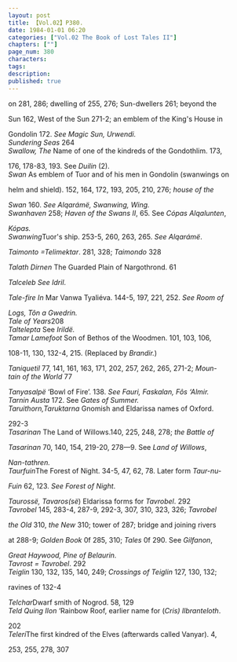 ```yaml
---
layout: post
title: 【Vol.02】P380.
date: 1984-01-01 06:20
categories: ["Vol.02 The Book of Lost Tales II"]
chapters: [""]
page_num: 380
characters: 
tags: 
description: 
published: true
---
```


<p style="text-indent: 0;">
on 281, 286; dwelling of 255, 276; Sun-dwellers 261; beyond the
</p>

Sun 162, West of the Sun 271-2; an emblem of the King's House in

Gondolin 172. <I>See Magic Sun, Urwendi.<BR>Sundering Seas</I> 264<BR><I>Swallow, The</I> Name of one of the kindreds of the Gondothlim. 173,

176, 178-83, 193. See <I>Duilin</I> (2).<BR><I>Swan</I> As emblem of Tuor and of his men in Gondolin (swanwings on

helm and shield). 152, 164, 172, 193, 205, 210, 276; <I>house of the</I>

<I>Swan</I> 160. <I>See Alqarámë, Swanwing, Wing.<BR>Swanhaven</I> 258; <I>Haven of the Swans II</I>, 65. See <I>Cópas Alqalunten</I>,

<I>Kópas.<BR>Swanwing</I>Tuor's ship. 253-5, 260, 263, 265. <I>See Alqarámë</I>.

<I>Taimonto =Telimektar</I>. 281, 328; <I>Taimondo</I> 328

<I>Talath Dirnen</I> The Guarded Plain of Nargothrond. 61

<I>Talceleb See Idril</I>.

<I>Tale-fire In</I> Mar Vanwa Tyaliéva. 144-5, 197, 221, 252. <I>See Room of</I>

<I>Logs, Tôn a Gwedrin.<BR>Tale of Years</I>208<BR><I>Taltelepta</I> See <I>Irildë.<BR>Tamar Lamefoot</I> Son of Bethos of the Woodmen. 101, 103, 106,

108-11, 130, 132-4, 215. (Replaced by <I>Brandir.</I>)

<I>Taniquetil</I> 77, 141, 161, 163, 171, 202, 257, 262, 265, 271-2; <I>Moun- <BR>tain of the World</I> 77

<I>Tanyasalpë</I> ‘Bowl of Fire’. 138. <I>See Fauri, Faskalan, Fôs ‘Almir.<BR>Tarnin Austa</I> 172. See <I>Gates of Summer.<BR>Taruithorn,Taruktarna</I> Gnomish and Eldarissa names of Oxford.

292-3<BR><I>Tasarinan</I> The Land of Willows.140, 225, 248, 278; <I>the Battle of</I>

<I>Tasarinan</I> 70, 140, 154, 219-20, 278—9. See <I>Land of Willows</I>,

<I>Nan-tathren.<BR>Taurfuin</I>The Forest of Night. 34-5, 47, 62, 78. Later form <I>Taur-nu-</I>

<I>Fuin</I> 62, 123. <I>See Forest of Night</I>.

<I>Taurossë, Tavaros(së</I>) Eldarissa forms for <I>Tavrobel</I>. 292<BR><I>Tavrobel</I> 145, 283-4, 287-9, 292-3, 307, 310, 323, 326; <I>Tavrobel</I>

<I>the Old</I> 310, <I>the New</I> 310; tower of 287; bridge and joining rivers

at 288-9; <I>Golden Book</I> 0f 285, 310; <I>Tales</I> 0f 290. See <I>Gilfanon</I>,

<I>Great Haywood, Pine of Belaurin.<BR>Tavrost = Tavrobel</I>. 292<BR><I>Teiglin</I> 130, 132, 135, 140, 249; <I>Crossings of Teiglin</I> 127, 130, 132;

ravines of 132-4

<I>Telchar</I>Dwarf smith of Nogrod. 58, 129<BR><I>Teld Quing Ilon</I> ‘Rainbow Roof, earlier name for (<I>Cris) Ilbranteloth</I>.

202<BR><I>Teleri</I>The first kindred of the Elves (afterwards called Vanyar). 4,

253, 255, 278, 307

